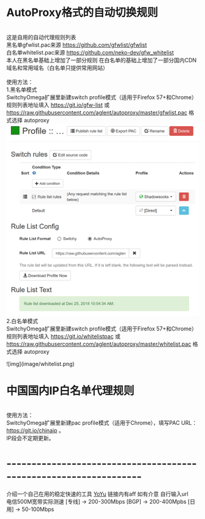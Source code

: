 # AutoProxy格式的自动切换规则

<br>这是自用的自动代理规则列表
<br>黑名单gfwlist.pac来源  https://github.com/gfwlist/gfwlist
<br>白名单whitelist.pac来源 https://github.com/neko-dev/gfw_whitelist
<br>本人在黑名单基础上增加了一部分规则 在白名单的基础上增加了一部分国内CDN域名和常用域名（白名单只提供常用网站）
<br>
<br>使用方法：
<br>1.黑名单模式
<br>SwitchyOmega扩展里新建switch profile模式（适用于Firefox 57+和Chrome）
<br>规则列表地址填入 https://git.io/gfw-list 或 https://raw.githubusercontent.com/aglent/autoproxy/master/gfwlist.pac 格式选择 autoproxy
<br>
![img](image/gfwlist.png)
<br>2.白名单模式
<br>SwitchyOmega扩展里新建switch profile模式（适用于Firefox 57+和Chrome）
<br>规则列表地址填入 https://git.io/whitelistpac 或 https://raw.githubusercontent.com/aglent/autoproxy/master/whitelist.pac 格式选择 autoproxy
<p>
![img](image/whitelist.png)
<br>

# 中国国内IP白名单代理规则
<br>使用方法：
<br>SwitchyOmega扩展里新建pac profile模式（适用于Chrome），填写PAC URL：https://git.io/chinaip 。
<br>IP段会不定期更新。

# -----------------------------------------------------------------
介绍一个自己在用的稳定快速的工具 [YoYu](https://home.yoyu.ltd/aff.php?aff=447) 链接内有aff 如有介意 自行输入url
<br>电信500M宽带实际测速 [专线] -> 200-300Mbps   [BGP] -> 200-400Mpbs   [日用] -> 50-100Mbps

